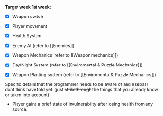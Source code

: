**Target week 1st week:**
- [x] Weapon switch
- [x] Player movement
- [x] Health System
- [x] Enemy AI (refer to [[Enemies]])
- [x] Weapon Mechanics (refer to [[Weapon mechanics]])
- [x] Day/Night System (refer to [[Enviromental & Puzzle Mechanics]])
- [x] Weapon Planting system (refer to [[Enviromental & Puzzle Mechanics]])



Specific details that the programmer needs to be aware of and i(sebas) dont think have told yet:
(just ~~strikethrough~~ the things that you already know or taken into account)
- Player gains a brief state of invulnerability after losing health from any source.